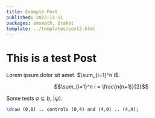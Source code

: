 ```yaml
---
title: Example Post
published: 2023-11-11
packages: amsmath, braket
template: ../templates/post2.html
---
```


# This is a test Post

Lorem ipsum dolor sit amet. $\sum_{i=1}^n i$.

$$\sum_{i=1}^n i = \frac{n(n+1)}{2}$$

Some tests $a \subseteq b$, $\vert{} \psi \rangle{}$.

~~~tikz {.arrows.meta width=900}
\draw (0,0) .. controls (0,4) and (4,0) .. (4,4);
~~~

